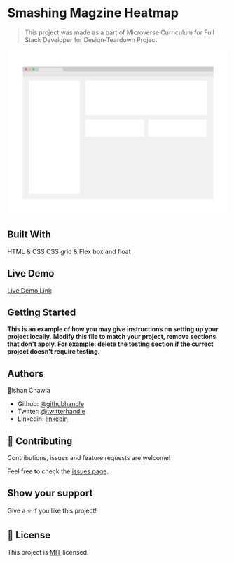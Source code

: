# Smashing Magzine Heatmap

> This project was made as a part of Microverse Curriculum for Full Stack Developer for Design-Teardown Project

![screenshot](./app_screenshot.png)


## Built With

HTML & CSS
CSS grid & Flex box and float

## Live Demo

[Live Demo Link](https://rawcdn.githack.com/ishanchawla1/Positioning-and-Floating-Elements/814bee5e8d651c547275d74c6afe91568ae4470b/index.html)


## Getting Started

**This is an example of how you may give instructions on setting up your project locally.**
**Modify this file to match your project, remove sections that don't apply. For example: delete the testing section if the currect project doesn't require testing.**


## Authors

👤Ishan Chawla

- Github: [@githubhandle](https://github.com/ishanchawla1)
- Twitter: [@twitterhandle](https://twitter.com/Ishanchawla1884)
- Linkedin: [linkedin](https://www.linkedin.com/in/ishan-chawla-232988b5/)

## 🤝 Contributing

Contributions, issues and feature requests are welcome!

Feel free to check the [issues page](https://github.com/ishanchawla1/Positioning-and-Floating-Elements/issues).

## Show your support

Give a ⭐️ if you like this project!


## 📝 License

This project is [MIT](lic.url) licensed.
